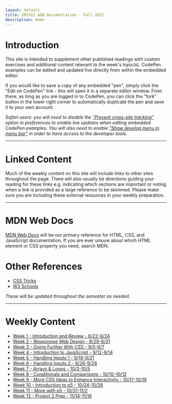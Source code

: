 ```yaml
---
layout: default
title: IMS322 A&B Documentation - Fall 2022
description: Home
--- 
```


# Introduction
This site is intended to supplement other published readings with custom exercises and additional content relevant to the week's topic(s). CodePen examples can be edited and updated live directly from within the embedded editor.  

If you would like to save a copy of any embedded "pen", simply click the "Edit on CodePen" link - this will open it in a separate editor window. From there, as long as you are logged in to CodePen, you can click the "fork" button in the lower right corner to automatically duplicate the pen and save it to your own account.  

*Safari users: you will need to disable the <a href="https://support.apple.com/guide/safari/prevent-cross-site-tracking-sfri40732/mac" target="_blank">"Prevent cross-site tracking"</a> option in preferences to enable live updates when editing embedded CodePen examples. You will also need to enable <a href="https://support.apple.com/guide/safari/use-the-developer-tools-in-the-develop-menu-sfri20948/mac" target="_blank">"Show develop menu in menu bar"</a> in order to have access to the developer tools.*

-----

# Linked Content
Much of the weekly content on this site will include links to other sites throughout the page. There will also usually be directions guiding your reading for these links e.g. indicating which sections are important or noting when a link is provided as a large reference to be skimmed. Please make sure you are including these external resources in your weekly preparation.  

-----

# MDN Web Docs
<a href="https://developer.mozilla.org/en-US/" target="_blank">MDN Web Docs</a> will be our primary reference for HTML, CSS, and JavaScript documentation. If you are ever unsure about which HTML element or CSS property you need, search MDN.  

# Other References
- <a href="https://css-tricks.com" target="_blank">CSS Tricks</a>
- <a href="https://www.w3schools.com" target="_blank">W3 Schools</a>  

*These will be updated throughout the semester as needed.*

-----

# Weekly Content
- [Week 1 - Introduction and Review - 8/22-8/24](docs-week1.md)
- [Week 2 - Responsive Web Design - 8/29-8/31](docs-week2.md)
- [Week 3 - Going Further With CSS - 9/5-9/7](docs-week3.md)  
- [Week 4 - Introduction to JavaScript - 9/12-9/14](docs-week4.md)
- [Week 5 - Handling Inputs 1 - 9/19-9/21](docs-week5.md)
- [Week 6 - Handling Inputs 2 - 9/26-9/28](docs-week6.md)
- [Week 7 - Arrays & Loops - 10/3-10/5](docs-week7.md)
- [Week 8 - Conditionals and Comparisons - 10/10-10/12](docs-week8.md)
- [Week 9 - More CSS Ideas to Enhance Interactivity - 10/17-10/19](docs-week9.md)
- [Week 10 - Introduction to p5 - 10/24-10/26](docs-week10.md)  
- [Week 11 - More with p5 - 10/31-11/2](docs-week11.md)  
- [Week 13 - Project 2 Prep - 11/14-11/16](docs-week13.md)
